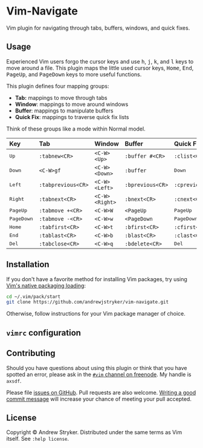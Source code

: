 # Vim-Navigate

Vim plugin for navigating through tabs, buffers, windows, and quick fixes.

## Usage

Experienced Vim users forgo the cursor keys and use <kbd>h</kbd>, <kbd>j</kbd>,
<kbd>k</kbd>, and <kbd>l</kbd> keys to move around a file. This plugin maps the
little used cursor keys, <kbd>Home</kbd>, <kbd>End</kbd>, <kbd>PageUp</kbd>,
and <kbd>PageDown</kbd> keys to more useful functions.

This plugin defines four mapping groups:

- **Tab:** mappings to move through tabs
- **Window**: mappings to move around windows
- **Buffer**: mappings to manipulate buffers
- **Quick Fix**: mappings to traverse quick fix lists

Think of these groups like a mode within Normal model.

| Key                 | Tab                | Window         | Buffer           | Quick Fix           |
|:--------------------|:-------------------|:---------------|:-----------------|:--------------------|
| <kbd>Up</kbd>       | `:tabnew<CR>`      | `<C-W><Up>`    | `:buffer #<CR>`  | `:clist<CR>`        |
| <kbd>Down</kbd>     | `<C-W>gf`          | `<C-W><Down>`  | `:buffer`        | <kbd>Down</kbd>     |
| <kbd>Left</kbd>     | `:tabprevious<CR>` | `<C-W><Left>`  | `:bprevious<CR>` | `:cprevious<CR>`    |
| <kbd>Right</kbd>    | `:tabnext<CR>`     | `<C-W><Right>` | `:bnext<CR>`     | `:cnext<CR>`        |
| <kbd>PageUp</kbd>   | `:tabmove +<CR>`   | `<C-W>W`       | `<PageUp`        | <kbd>PageUp</kbd>   |
| <kbd>PageDown</kbd> | `:tabmove -<CR>`   | `<C-W>w`       | `<PageDown`      | <kbd>PageDown</kbd> |
| <kbd>Home</kbd>     | `:tabfirst<CR>`    | `<C-W>t`       | `:bfirst<CR>`    | `:cfirst<CR>`       |
| <kbd>End</kbd>      | `:tablast<CR>`     | `<C-W>b`       | `:blast<CR>`     | `:clast<CR>`        |
| <kbd>Del</kbd>      | `:tabclose<CR>`    | `<C-W>q`       | `:bdelete<CR>`   | <kbd>Del</kbd>      |

## Installation

If you don't have a favorite method for installing Vim packages, try using
[Vim's native packaging loading](https://shapeshed.com/vim-packages/):

```sh
cd ~/.vim/pack/start
git clone https://github.com/andrewjstryker/vim-navigate.git
```

Otherwise, follow instructions for your Vim package manager of choice.

## `vimrc` configuration


## Contributing

Should you have questions about using this plugin or think that you have
spotted an error, please ask in the [`#vim` channel on
freenode](https://webchat.freenode.net/?channels=vim). My handle is `axsdf`.

Please file [issues on
GitHub](https://github.com/andrewjstryker/vim-navigate/issues). Pull requests
are also welcome. [Writing a good commit
message](https://tbaggery.com/2008/04/19/a-note-about-git-commit-messages.html)
will increase your chance of meeting your pull accepted.

## License

Copyright © Andrew Stryker. Distributed under the same terms as Vim itself.
See `:help license`.
